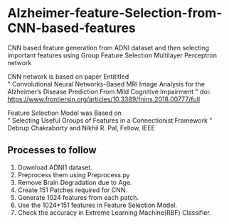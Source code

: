 # Alzheimer-feature-Selection-from-CNN-based-features
CNN based feature generation from ADNI dataset and then selecting important features using Group Feature Selection Multilayer Perceptron network

CNN network is based on paper Entititled <br/>
" Convolutional Neural Networks-Based MRI Image Analysis for the Alzheimer’s Disease Prediction From Mild Cognitive Impairment " 
doi: https://www.frontiersin.org/articles/10.3389/fnins.2018.00777/full

Feature Selection Model was Based on <br/>
" Selecting Useful Groups of Features in a Connectionist Framework " Debrup Chakraborty and Nikhil R. Pal, Fellow, IEEE


## Processes to follow
1. Download ADNI1 dataset.
2. Preprocess them using Preprocess.py
3. Remove Brain Degradation due to Age.
4. Create 151 Patches required for CNN.
5. Generate 1024 features from each patch.
6. Use the 1024*151 features in Feature Selection Model.
7. Check the accuracy in Extreme Learning Machine(RBF) Classifier.



